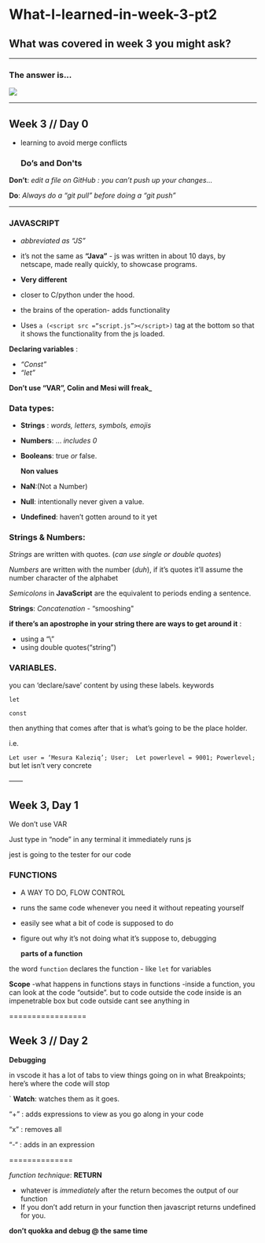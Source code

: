 # What-I-learned-in-week-3-pt2

## What was covered in week 3 you might ask?

---
### The answer is...


![](https://presentsimpleesl.files.wordpress.com/2012/08/a-lot2.png)

---
## Week 3 // Day 0
- learning to avoid merge conflicts
  
  
  ### Do’s and Don'ts

**Don’t**:
*edit a file on GitHub : you can’t push up your changes...*


**Do**:
*Always do a “git pull” before doing a “git push”*

 ---
### **__JAVASCRIPT__**

- *abbreviated as “JS”*
- it’s not the same as **“Java”** - js was written in about 10 days, by netscape, made really quickly, to showcase programs. 
- **Very different** 

- closer to C/python under the hood.
- the brains of the operation- adds functionality

- Uses `a (<script src =“script.js”></script>)` tag at the bottom so that it shows the functionality from the js loaded.
  
__Declaring variables__ :

- _“Const”_
- _“let”_


**Don’t use “VAR”, Colin and Mesi will freak_**


### __Data types__:
* **Strings** : _words, letters, symbols, emojis_
* **Numbers**: … _includes 0_
* **Booleans**: true _or_ false.

  __Non values__
* **NaN**:(Not a Number)
* **Null**: intentionally never given a value.
* **Undefined**: haven’t gotten around to it yet

### __Strings & Numbers__:

*Strings* are written with quotes.
(*can use single or double quotes*)

*Numbers* are written with the number (*duh*), if it’s quotes it’ll assume the number character of the alphabet


*Semicolons* in **JavaScript** are the equivalent to periods ending a sentence. 
<!-- most basic building block og our data -->


**Strings**:
_Concatenation_ - “smooshing"

**if there’s an apostrophe in your string there are ways to get around it** :
- using a “\”
- using double quotes(“string”)



### __VARIABLES__.
 you can ‘declare/save’ content by using these labels. keywords

`let`

`const`
 
 then anything that comes after that is what’s going to be the place holder.
 
i.e.

`
Let user = ‘Mesura Kaleziq’;
User; 
Let powerlevel = 9001;
Powerlevel;
`
 but let isn’t very concrete




——

## Week 3, Day 1

We don’t use VAR



Just type in “node” in any terminal
it immediately runs js

jest is going to the tester for our code
      


### __FUNCTIONS__

- A WAY TO DO, FLOW CONTROL
- runs the same code whenever you need it without repeating yourself
- easily see what a bit of code is supposed to do
- figure out why it’s not doing what it’s suppose to, debugging



    **parts of a function**

the word `function` declares the function - like `let` for variables


**Scope**
-what happens in functions stays in functions
-inside a function, you can look at the code “outside”.
but to code outside the code inside is an impenetrable box
but code outside cant see anything in




=================



## Week 3 // Day 2

**Debugging**

in vscode it has a lot of tabs to view things going on in what
Breakpoints; here’s where the code will stop 

`
**Watch**: watches them as it goes.

“+” : adds expressions to view as you go along in your code

“x” : removes all

“-“ : adds in an expression




==============

_function technique_: **RETURN**


- whatever is *immediately* after the return becomes the output of our function
- If you don’t add return in your function then javascript returns undefined for you. 


**don’t quokka and debug @ the same time**

